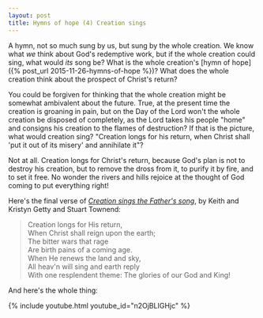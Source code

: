 ```yaml
---
layout: post
title: Hymns of hope (4) Creation sings
---
```

A hymn, not so much sung by us, but sung by the whole creation. We know what <em>we</em> think about God's redemptive work, but if the whole creation could sing, what would <em>its</em> song be? What is the whole creation's [hymn of hope]({% post_url 2015-11-26-hymns-of-hope %})? What does the whole creation think about the prospect of Christ's return?

<p>You could be forgiven for thinking that the whole creation might be somewhat ambivalent about the future. True, at the present time the creation is groaning in pain, but on the Day of the Lord won't the whole creation be disposed of completely, as the Lord takes his people "home" and consigns his creation to the flames of destruction? If that is the picture, what would creation sing? "Creation longs for his return, when Christ shall 'put it out of its misery' and annihilate it"?</p>
<p>Not at all. Creation longs for Christ's return, because God's plan is not to destroy his creation, but to remove the dross from it, to purify it by fire, and to set it free. No wonder the rivers and hills rejoice at the thought of God coming to put everything right!</p>
<p>Here's the final verse of <em><a href="http://www.gettymusic.com/hymns.aspx?id=173">Creation sings the Father's song</a></em>, by Keith and Kristyn Getty and Stuart Townend:</p>
<blockquote><p>Creation longs for His return,<br />
When Christ shall reign upon the earth;<br />
The bitter wars that rage<br />
Are birth pains of a coming age.<br />
When He renews the land and sky,<br />
All heav'n will sing and earth reply<br />
With one resplendent theme: The glories of our God and King!</p></blockquote>
<p>And here's the whole thing:</p>
{% include youtube.html youtube_id="n2OjBLIGHjc" %}
